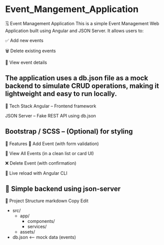 # Event_Mangement_Application
🗓️ Event Management Application
This is a simple Event Management Web Application built using Angular and JSON Server. It allows users to:

✅ Add new events

🗑️ Delete existing events

👀 View event details

The application uses a db.json file as a mock backend to simulate CRUD operations, making it lightweight and easy to run locally.
------------------------------------------------------------------------------------------------------------------------------------------------------------------------
🔧 Tech Stack
Angular – Frontend framework

JSON Server – Fake REST API using db.json

Bootstrap / SCSS – (Optional) for styling
------------------------------------------------------------------------------------------------------------------------------------------------------------------------
🚀 Features
📅 Add Event (with form validation)

🧾 View All Events (in a clean list or card UI)

❌ Delete Event (with confirmation)

🔄 Live reload with Angular CLI

🔌 Simple backend using json-server
------------------------------------------------------------------------------------------------------------------------------------------------------------------------
📂 Project Structure
markdown
Copy
Edit
- src/
  - app/
    - components/
    - services/
  - assets/
- db.json  <-- mock data (events)
